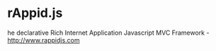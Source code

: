 rAppid.js
=========

he declarative Rich Internet Application Javascript MVC Framework - http://www.rappidjs.com
